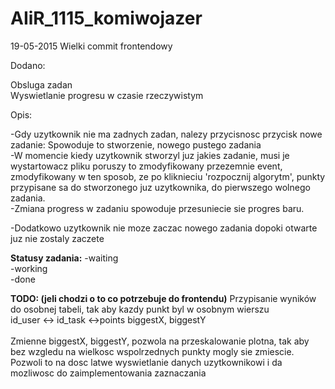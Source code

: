# AIiR_1115_komiwojazer

19-05-2015 Wielki commit frontendowy

Dodano:

Obsluga zadan<br>
Wyswietlanie progresu w czasie rzeczywistym<br>

Opis:

-Gdy uzytkownik nie ma zadnych zadan, nalezy przycisnosc przycisk nowe zadanie: Spowoduje to stworzenie, nowego pustego zadania<br>
-W momencie kiedy uzytkownik stworzyl juz jakies zadanie, musi je wystartowacz pliku poruszy to zmodyfikowany przezemnie event, zmodyfikowany w ten sposob, ze po kliknieciu 'rozpocznij algorytm', punkty przypisane sa do stworzonego juz uzytkownika, do pierwszego wolnego zadania.<br>
-Zmiana progress w zadaniu spowoduje przesuniecie sie progres baru.<br>

-Dodatkowo uzytkownik nie moze zaczac nowego zadania dopoki otwarte juz nie zostaly zaczete

<strong>Statusy zadania:</strong>
-waiting<br>
-working<br>
-done</br>

<strong>TODO:  (jeli chodzi o to co potrzebuje do frontendu)</strong>
Przypisanie wyników do osobnej tabeli, tak aby kazdy punkt byl w osobnym wierszu<br>
id_user <-> id_task <->points biggestX, biggestY<br>
<br>
Zmienne biggestX, biggestY, pozwola na przeskalowanie plotna, tak aby bez wzgledu na wielkosc wspolrzednych punkty mogly sie zmiescie.<br>
Pozwoli to na dosc latwe wyswietlanie danych uzytkownikowi i da mozliwosc do zaimplementowania zaznaczania<br>


